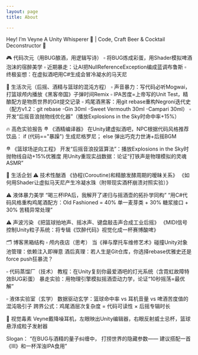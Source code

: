 ```yaml
---
layout: page 
title: About

---
```


Hey! I’m Veyne
A Unity Whisperer 🤖 | Code, Craft Beer & Cocktail Deconstructor 🥃

🎮 代码次元（用BUG酿酒，用逻辑写诗）
▫️ 将BUG炼成彩蛋，用Shader模拟啤酒泡沫的宿醉美学
▫️ 近期暴走：让AI把NullReferenceException编成蓝调布鲁斯
▫️ 终极妄想：在虚拟酒吧用C#生成会冒冷凝水的马天尼

🍻 生活次元（后摇、酒精与篮球的混沌方程）
▫️ 声音暴力：写代码必听Mogwai，打篮球颅内播放《黑客帝国》子弹时间Remix
▫️ IPA苦度=上帝写的Unit Test，精酿配方是物质世界的Git提交记录
▫️ 鸡尾酒黑客：用git rebase重构Negroni迭代史（配方v1.2：git rebase -Gin 30ml -Sweet Vermouth 30ml -Campari 30ml）
▫️ 开发“后摇音浪抛物线优化器”（播放Explosions in the Sky时命中率+15%）

🔥 高危实验报告
𐄷 《酒精编译器》
在Unity建虚拟酒吧，NPC根据代码风格推荐饮品：
if (代码=="暴躁") 生成尼格罗尼；
else 弹出巧克力世涛+后摇BGM

𐄷 《篮球场逆向工程》
开发“后摇音浪投篮算法”：播放Explosions in the Sky时抛物线自动+15%优雅度
用Unity重现实战数据：论证“打铁声是物理模拟的灵魂ASMR”

🚨 生活企划
⚠️ 技术性酗酒
《协程(Coroutine)和精酿发酵周期的暧昧关系》
《如何用Shader让虚拟马天尼产生冷凝水珠（附带现实酒杯崩溃对照实验）》

⚠️ 液体暴力美学
“喝三杯IPA后，我解开了递归与摇酒壶的拓扑学同构”
“用C#代码风格重构鸡尾酒配方：Old Fashioned = 40% 单一麦芽类 + 30% 糖浆接口 + 30% 苦精异常处理”

⚠️ 声波污染
《把篮球拍地声、摇冰声、键盘敲击声合成工业后摇》
《MIDI信号控制Unity粒子系统：将专辑《饮醉代码》视觉化成一杯赛博酸啤》

🗂️ 博客黑箱结构
▫️ 颅内夜店（思考）
当《禅与摩托车维修艺术》碰撞Unity对象池管理：依赖注入即禅意
酒后真理：若人生是Git仓库，你选择rebase优雅史还是force push狂暴流？

▫️ 代码蒸馏厂（技术）
教程：在Unity复刻你最爱酒吧的灯光系统（含霓虹故障特效BUG彩蛋）
暴走实验：用物理引擎模拟摇酒壶动力学，论证“10秒摇荡=最优解”

▫️ 液体实验室（玄学）
数据驱动玄学：篮球命中率 vs 耳机音量 vs 啤酒苦度值的混沌吸引子
跨界公式：鸡尾酒层次复杂度 = 代码可读性 × 后摇专辑时长

🎨 视觉毒素
Veyne戴降噪耳机，左眼映出Unity编辑器，右眼反射威士忌杯，篮球悬浮成粒子发射器

Slogan：
“在BUG与酒精的量子纠缠中，
打捞世界的隐藏参数——
建议搭配一首《III》和一杯浑浊IPA食用”